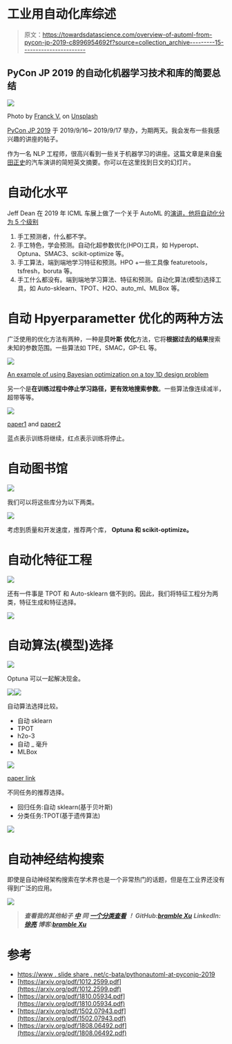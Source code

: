 # 工业用自动化库综述

> 原文：<https://towardsdatascience.com/overview-of-automl-from-pycon-jp-2019-c8996954692f?source=collection_archive---------15----------------------->

## PyCon JP 2019 的**自动化机器学习**技术和库的简要总结

![](img/334c7e5d83565b003c4134570d7dc7a6.png)

Photo by [Franck V.](https://unsplash.com/@franckinjapan?utm_source=unsplash&utm_medium=referral&utm_content=creditCopyText) on [Unsplash](https://unsplash.com/search/photos/automation?utm_source=unsplash&utm_medium=referral&utm_content=creditCopyText)

[PyCon JP 2019](https://pycon.jp/2019/) 于 2019/9/16~ 2019/9/17 举办，为期两天。我会发布一些我感兴趣的讲座的帖子。

作为一名 NLP 工程师，很高兴看到一些关于机器学习的讲座。这篇文章是来自[柴田正史](https://twitter.com/c_bata_)的汽车演讲的简短英文摘要。你可以在这里找到日文的幻灯片。

# 自动化水平

Jeff Dean 在 2019 年 ICML 车展上做了一个关于 AutoML 的[演讲，他将自动化分为 5 个级别](https://slideslive.com/38917526/an-overview-of-googles-work-on-automl-and-future-directions)

1.  手工预测者，什么都不学。
2.  手工特色，学会预测。自动化超参数优化(HPO)工具，如 Hyperopt、Optuna、SMAC3、scikit-optimize 等。
3.  手工算法，端到端地学习特征和预测。HPO +一些工具像 featuretools，tsfresh，boruta 等。
4.  手工什么都没有。端到端地学习算法、特征和预测。自动化算法(模型)选择工具，如 Auto-sklearn、TPOT、H2O、auto_ml、MLBox 等。

# 自动 Hpyerparametter 优化的两种方法

广泛使用的优化方法有两种，一种是**贝叶斯** **优化**方法，它将**根据过去的结果**搜索未知的参数范围。一些算法如 TPE，SMAC，GP-EL 等。

![](img/95ebb6e70a229a5a5141c8a263d98cf2.png)

[An example of using Bayesian optimization on a toy 1D design problem](https://arxiv.org/pdf/1012.2599.pdf)

另一个是**在训练过程中停止学习路径，更有效地搜索参数**。一些算法像连续减半，超带等等。

![](img/42ccc1a04f750455442c9c32b65d6d76.png)

[paper1](https://arxiv.org/pdf/1810.05934.pdf) and [paper2](https://arxiv.org/pdf/1502.07943.pdf)

蓝点表示训练将继续，红点表示训练将停止。

# 自动图书馆

![](img/68a1042c09db8d29d9c108d87bb3d1d2.png)

我们可以将这些库分为以下两类。

![](img/cd7d20df6140b9615e3f23c9bc41ec2f.png)

考虑到质量和开发速度，推荐两个库， **Optuna 和 scikit-optimize。**

# 自动化特征工程

![](img/66e280a9178cd22c461ae1ca8ebbd014.png)

还有一件事是 TPOT 和 Auto-sklearn 做不到的。因此，我们将特征工程分为两类，特征生成和特征选择。

![](img/a8c1c5bb91cc611d8f4af301e44b1559.png)

# 自动算法(模型)选择

![](img/82a1879138fad52b5892582e5f8e9c44.png)

Optuna 可以一起解决现金。

![](img/a96b4285b43cfb08c5d5ecb67dff2b30.png)![](img/72a71eb1134952ef3fae78d55e1f9e5c.png)

自动算法选择比较。

*   自动 sklearn
*   TPOT
*   h2o-3
*   自动 _ 毫升
*   MLBox

![](img/aab027462b72903e42d97b622853c6ed.png)

[paper link](https://arxiv.org/pdf/1808.06492.pdf)

不同任务的推荐选择。

*   回归任务:自动 sklearn(基于贝叶斯)
*   分类任务:TPOT(基于遗传算法)

![](img/7cc0f55f3fbb467c123fc5386302d90d.png)

# 自动神经结构搜索

即使是自动神经架构搜索在学术界也是一个非常热门的话题，但是在工业界还没有得到广泛的应用。

![](img/f7f040f85ec0dce65466b1133b7e1be0.png)

> ***查看我的其他帖子*** [***中***](https://medium.com/@bramblexu) ***同*** [***一个分类查看***](https://bramblexu.com/posts/eb7bd472/) ***！
> GitHub:***[***bramble Xu***](https://github.com/BrambleXu) ***LinkedIn:***[***徐亮***](https://www.linkedin.com/in/xu-liang-99356891/) ***博客:***[***bramble Xu***](https://bramblexu.com)

# 参考

*   [https://www . slide share . net/c-bata/pythonautoml-at-pyconjp-2019](https://www.slideshare.net/c-bata/pythonautoml-at-pyconjp-2019)
*   [https://arxiv.org/pdf/1012.2599.pdf](https://arxiv.org/pdf/1012.2599.pdf)
*   [https://arxiv.org/pdf/1810.05934.pdf](https://arxiv.org/pdf/1810.05934.pdf)
*   [https://arxiv.org/pdf/1502.07943.pdf](https://arxiv.org/pdf/1502.07943.pdf)
*   [https://arxiv.org/pdf/1808.06492.pdf](https://arxiv.org/pdf/1808.06492.pdf)